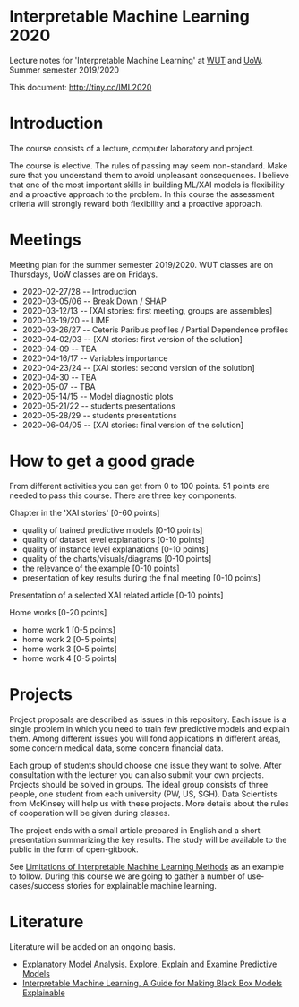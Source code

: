 # Interpretable Machine Learning 2020

Lecture notes for 'Interpretable Machine Learning' at [WUT](https://usosweb.usos.pw.edu.pl/kontroler.php?_action=katalog2/przedmioty/pokazPrzedmiot&kod=1120-IN000-MSP-0501) and [UoW](https://usosweb.uw.edu.pl/kontroler.php?_action=katalog2/przedmioty/pokazPrzedmiot&kod=1000-1M18WUM). Summer semester 2019/2020

This document: http://tiny.cc/IML2020

# Introduction

The course consists of a lecture, computer laboratory and project.

The course is elective. The rules of passing may seem non-standard. Make sure that you understand them to avoid unpleasant consequences.
I believe that one of the most important skills in building ML/XAI models is flexibility and a proactive approach to the problem. In this course the assessment criteria will strongly reward both flexibility and a proactive approach.

# Meetings

Meeting plan for the summer semester 2019/2020. WUT classes are on Thursdays, UoW classes are on Fridays.

* 2020-02-27/28 -- Introduction
* 2020-03-05/06 --  Break Down / SHAP
* 2020-03-12/13 --   [XAI stories: first meeting, groups are assembles]
* 2020-03-19/20 --  LIME
* 2020-03-26/27 --  Ceteris Paribus profiles / Partial Dependence profiles
* 2020-04-02/03 --   [XAI stories: first version of the solution]
* 2020-04-09 --  TBA
* 2020-04-16/17 --  Variables importance
* 2020-04-23/24 --   [XAI stories: second version of the solution]
* 2020-04-30 --  TBA
* 2020-05-07 --  TBA
* 2020-05-14/15 --  Model diagnostic plots
* 2020-05-21/22 --  students presentations
* 2020-05-28/29 --  students presentations
* 2020-06-04/05 --  [XAI stories: final version of the solution]

# How to get a good grade

From different activities you can get from 0 to 100 points. 51 points are needed to pass this course.
There are three key components.

Chapter in the 'XAI stories' [0-60 points]
 - quality of trained predictive models [0-10 points]
 - quality of dataset level explanations [0-10 points]
 - quality of instance level explanations [0-10 points]
 - quality of the charts/visuals/diagrams [0-10 points]
 - the relevance of the example [0-10 points]
 - presentation of key results during the final meeting [0-10 points]

Presentation of a selected XAI related article [0-10 points]

Home works [0-20 points]
 - home work 1 [0-5 points]
 - home work 2 [0-5 points]
 - home work 3 [0-5 points]
 - home work 4 [0-5 points]


# Projects

Project proposals are described as issues in this repository. Each issue is a single problem in which you need to train few predictive models and explain them. Among different issues you will fond applications in different areas, some concern medical data, some concern financial data. 

Each group of students should choose one issue they want to solve. After consultation with the lecturer you can also submit your own projects.
Projects should be solved in groups. The ideal group consists of three people, one student from each university (PW, US, SGH).
Data Scientists from McKinsey will  help us with these projects. More details about the rules of cooperation will be given during classes.

The project ends with a small article prepared in English and a short presentation summarizing the key results. The study will be available to the public in the form of open-gitbook. 

See [Limitations of Interpretable Machine Learning Methods](https://compstat-lmu.github.io/iml_methods_limitations/) as an example to follow. During this course we are going to gather a number of use-cases/success stories for explainable machine learning.

# Literature

Literature will be added on an ongoing basis. 

* [Explanatory Model Analysis. Explore, Explain and Examine Predictive Models](https://pbiecek.github.io/ema/)
* [Interpretable Machine Learning. A Guide for Making Black Box Models Explainable](https://christophm.github.io/interpretable-ml-book/)
